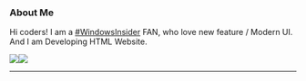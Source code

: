 ### About Me
<p>Hi coders! I am a <a href="https://twitter.com/search?q=%23WindowsInsider&src=hashtag_click">#WindowsInsider</a> FAN, who love new feature / Modern UI. And I am Developing HTML Website.</p>
<div>
  <div style="display: flex;">
    <img src="https://github-readme-stats.vercel.app/api/top-langs/?username=GaoZi2014&layout=compact&show_icons=true&title_color=ffffff&icon_color=ffffff&text_color=ffffff&bg_color=dda15e" style="vertical-align: top;" />
    <img src="https://github-readme-stats.vercel.app/api?username=GaoZi2014&show_icons=true&title_color=ffffff&icon_color=ffffff&text_color=ffffff&bg_color=dda15e" />
  </div>
</div>
<hr>

